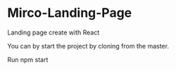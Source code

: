 # Mirco-Landing-Page
Landing page create with React

You can by start the project by cloning from the master.

Run npm start
